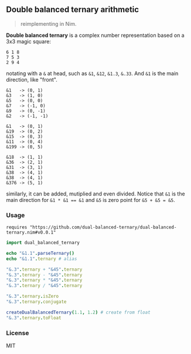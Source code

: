 
Double balanced ternary arithmetic
----

> reimplementing in Nim.

**Double balanced ternary** is a complex number representation based on a 3x3 magic square:

```text
6 1 8
7 5 3
2 9 4
```

notating with a `&` at head, such as `&1`, `&12`, `&1.3`, `&.33`. And `&1` is the main direction, like "front".

```
&1   -> (0, 1)
&3   -> (1, 0)
&5   -> (0, 0)
&7   -> (-1, 0)
&9   -> (0, -1)
&2   -> (-1, -1)

&1   -> (0, 1)
&19  -> (0, 2)
&15  -> (0, 3)
&11  -> (0, 4)
&199 -> (0, 5)

&18  -> (1, 1)
&36  -> (2, 1)
&31  -> (3, 1)
&38  -> (4, 1)
&38  -> (4, 1)
&376 -> (5, 1)
```

similarly, it can be added, mutiplied and even divided. Notice that `&1` is the main direction for `&1 * &1 == &1` and `&5` is zero point for `&5 + &5 = &5`.

### Usage

```
requires "https://github.com/dual-balanced-ternary/dual-balanced-ternary.nim#v0.0.1"
```

```nim
import dual_balanced_ternary

echo "&1.1".parseTernary()
echo "&1.1".ternary # alias

"&.3".ternary + "&45".ternary
"&.3".ternary - "&45".ternary
"&.3".ternary * "&45".ternary
"&.3".ternary / "&45".ternary

"&.3".ternary.isZero
"&.3".ternary.conjugate

createDualBalancedTernary(1.1, 1.2) # create from float
"&.3".ternary.toFloat
```

### License

MIT
